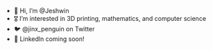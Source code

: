 - 👋 Hi, I’m @Jeshwin
- 🎖 I’m interested in 3D printing, mathematics, and computer science
- 🐦 @jinx_penguin on Twitter
- 🔗 Linkedln coming soon!

<!---
Jeshwin/Jeshwin is a ✨ special ✨ repository because its `README.md` (this file) appears on your GitHub profile.
You can click the Preview link to take a look at your changes.
--->
